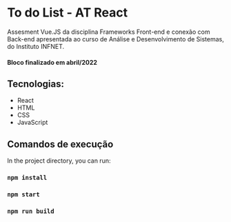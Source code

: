 # To do List - AT React


Assesment Vue.JS da disciplina Frameworks Front-end e conexão com Back-end apresentada ao curso de Análise e Desenvolvimento de Sistemas, do Instituto INFNET.


#### Bloco finalizado em abril/2022

## Tecnologias:

* React
* HTML
* CSS
* JavaScript



## Comandos de execução

In the project directory, you can run:

### `npm install`


### `npm start`


### `npm run build`



